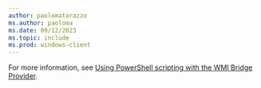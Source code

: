 ```yaml
---
author: paolomatarazzo
ms.author: paoloma
ms.date: 09/12/2023
ms.topic: include
ms.prod: windows-client
---
```


For more information, see [Using PowerShell scripting with the WMI Bridge Provider](/windows/client-management/mdm/using-powershell-scripting-with-the-wmi-bridge-provider).
